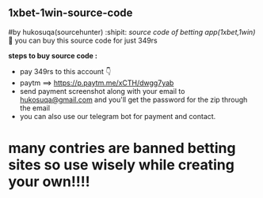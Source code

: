 ## 1xbet-1win-source-code
#by hukosuqa(sourcehunter) :shipit:
*source code of betting app(1xbet,1win)* :space_invader:
you can buy this source code for just 349rs

**steps to buy source code :**

- pay 349rs to this account 👇
- paytm ==> https://p.paytm.me/xCTH/dwgg7yab 
- send payment screenshot along with your email to hukosuqa@gmail.com and you'll get the password for the zip through the email
- you can also use our telegram bot for payment and contact.

# many contries are banned betting sites so use wisely while creating your own!!!!
